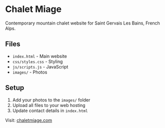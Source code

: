 # Chalet Miage

Contemporary mountain chalet website for Saint Gervais Les Bains, French Alps.

## Files
- `index.html` - Main website
- `css/styles.css` - Styling 
- `js/scripts.js` - JavaScript
- `images/` - Photos

## Setup
1. Add your photos to the `images/` folder
2. Upload all files to your web hosting
3. Update contact details in `index.html`

Visit: [chaletmiage.com](http://chaletmiage.com)